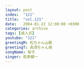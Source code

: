 ```yaml
---
layout: post
index:  "121"
title:  "vol.121"
date:   2004-01-22 12:00:00 +0300
categories: archive
tags: [成人式]
youtube: "121"
greetingM: 松ちゃん山脈
greetingT: 高須ちゃん病
songName: 桜子
singer: 萩原健一
---
```

